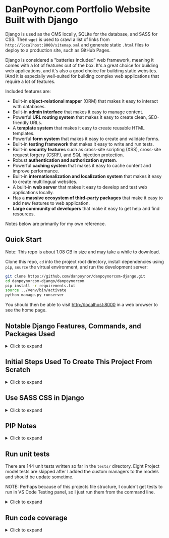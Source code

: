 # DanPoynor.com Portfolio Website Built with Django

Django is used as the CMS locally, SQLite for the database, and SASS for CSS. Then `wget` is used to crawl  a list of links from `http://localhost:8000/sitemap.xml` and generate static `.html` files to deploy to a production site, such as GitHub Pages.

Django is considered a "batteries included" web framework, meaning it comes with a lot of features out of the box. It's a great choice for building web applications, and it's also a good choice for building static websites.  IAnd it is especially well-suited for building complex web applications that require a lot of features.

Included features are:

- Built-in **object-relational mapper** (ORM) that makes it easy to interact with databases.
- Built-in **admin interface** that makes it easy to manage content.
- Powerful **URL routing system** that makes it easy to create clean, SEO-friendly URLs.
- A **template system** that makes it easy to create reusable HTML templates.
- Powerful **form system** that makes it easy to create and validate forms.
- Built-in **testing framework** that makes it easy to write and run tests.
- Built-in **security features** such as cross-site scripting (XSS), cross-site request forgery (CSRF), and SQL injection protection.
- Robust **authentication and authorization system**.
- Powerful **caching system** that makes it easy to cache content and improve performance.
- Built-in **internationalization and localization system** that makes it easy to create multilingual websites.
- A built-in **web server** that makes it easy to develop and test web applications locally.
- Has a **massive ecosystem of third-party packages** that make it easy to add new features to web application.
- **Large community of developers** that make it easy to get help and find resources.

Notes below are primarily for my own reference.

## Quick Start

Note: This repo is about 1.08 GB in size and may take a while to download.

Clone this repo, `cd` into the project root directory, install dependencies using `pip`, `source` the virtual environment, and run the development server:

```sh
git clone https://github.com/danpoynor/danpoynorcom-django.git
cd danpoynorcom-django/danpoynorcom
pip install -r requirements.txt
source ../venv/bin/activate
python manage.py runserver
```

You should then be able to visit <http://localhost:8000> in a web browser to see the home page.

## Notable Django Features, Commands, and Packages Used

<details>
  <summary>Click to expand</summary>

### Some Notable Django Features and Frequently Used Commands

- [Django Models](https://docs.djangoproject.com/en/5.0/#the-model-layer)
- [Django Views](https://docs.djangoproject.com/en/5.0/#the-view-layer)
- [Django Templates](https://docs.djangoproject.com/en/5.0/#the-template-layer)
- [Django Custom Tags and Filters](https://docs.djangoproject.com/en/5.0/howto/custom-template-tags/)
- [Django Admin](https://docs.djangoproject.com/en/5.0/#the-admin)
- [Custom Django Management Commands](https://docs.djangoproject.com/en/5.0/howto/custom-management-commands/)
- [Django urlpatterns](https://docs.djangoproject.com/en/5.0/topics/http/urls/)
- [Django Unit Tests](https://docs.djangoproject.com/en/5.0/topics/testing/)
- [Django Tests Integration with Coverage](https://docs.djangoproject.com/en/5.0/topics/testing/advanced/#integration-with-coverage-py)
- [Django Pagination](https://docs.djangoproject.com/en/5.0/topics/pagination/)
- [Django Performance and Optimization](https://docs.djangoproject.com/en/5.0/topics/performance/)
- [Django Settings](https://docs.djangoproject.com/en/5.0/topics/settings/)
- Django Static Files
- [SQLite database in Django](https://docs.djangoproject.com/en/5.0/ref/databases/#sqlite-notes)
- [makemigrations](https://docs.djangoproject.com/en/5.0/ref/django-admin/#makemigrations) and [migrate](https://docs.djangoproject.com/en/5.0/ref/django-admin/#migrate) management commands
- [dumpdata](https://docs.djangoproject.com/en/5.0/ref/django-admin/#dumpdata) and [loaddata](https://docs.djangoproject.com/en/5.0/ref/django-admin/#loaddata) management commands
- [test](https://docs.djangoproject.com/en/5.0/ref/django-admin/#test) management command

Referenced more in the [Django Features](https://docs.djangoproject.com/en/5.0/#the-template-layer) section of the Django documentation.

[Django How-To's](https://docs.djangoproject.com/en/5.0/howto/)

### Some Notable `pip` Packages Used

- [Django](https://docs.djangoproject.com/en/5.0/topics/install/): Python web framework
- [`python-dotenv`](https://pypi.org/project/python-dotenv/): Python library used to read key-value pairs from a `.env` environment file.
- [`django-extensions`](https://pypi.org/project/django-extensions/): Collection of custom extensions for the Django Framework. Example commands:
  - `python manage.py validate_templates`: Validates Django template syntax.
  - `python manage.py show_urls`: Displays all of the url matching routes for the project.
  - `python manage.py generate_password [--length=<length>]`: Generates a random password.
  - `python manage.py print_settings`: Prints all of the settings for the project.
  - `python manage.py notes`: Prints all TODO, FIXME, and XXX comments in the project.
  - `python manage.py pipchecker`: Scan pip requirement files for out-of-date packages (or just use `pip list --outdated` instead).
  - Database Model Extensions: Implements commonly used patterns like holding the model’s creation and last modification dates: `class MyModel(TitleSlugDescriptionModel, TimeStampedModel, ActivatorModel, models.Model)`
- [`django-debug-toolbar`](https://django-debug-toolbar.readthedocs.io/en/latest/): Django library used to debug code.
- [`django-requests-debug-toolbar`](https://pypi.org/project/django-requests-debug-toolbar/): Django library used to debug requests (not working?).
- [`django-flatblocks`](https://github.com/cartwheelweb/django-flatblocks): Django library used to create small text-blocks on websites, similar to Django's own flatpages (Unused).
- [`djlint`](https://www.djlint.com/): Django library used to lint and format Django templates
- [`phpserialize`](https://pypi.org/project/phpserialize/): Python library used to serialize PHP data. Used by scripts in this project to convert WordPress data to Python data.
- [`inflect`](https://github.com/jaraco/inflect): Python library used to convert plural nouns to singular.
- [`coverage`](https://coverage.readthedocs.io/en/latest/): Python library used to measure code coverage.
- [`django.contrib.sitemaps`](https://docs.djangoproject.com/en/5.0/ref/contrib/sitemaps/): Django library used to generate sitemaps.
- [`django_minify_html`](https://pypi.org/project/django-minify-html/): Django library to minify HTML. Uses [minify-html](https://github.com/wilsonzlin/minify-html), the extremely fast HTML + JS + CSS minifier, with Django. Note that responses are minified even when DEBUG is True. This is recommended because HTML minification can reveal bugs in your templates, so it’s best to always work with your HTML as it will appear in production. Minified HTML is hard to read with “View Source” - it’s best to rely on the inspector in your browser’s developer tools.
- [django-adminactions](https://django-adminactions.readthedocs.io/en/latest/index.html): Used for bulk actions in the Django admin.

Other packages resources to consider using for additional feature additions:

- <https://github.com/andrewp-as-is/django-most-used-packages>
- <https://djangopackages.org/>

### Other Features Include

- [SQLite](https://www.sqlite.org/): Database used in development
- [SASS CSS](https://sass-lang.com/install/): Command line SASS is used in this project to generate the CSS. Dart Sass installed using `brew` on Mac.
- [Google Fonts](https://fonts.google.com/)
- Google Analytics

</details>

## Initial Steps Used To Create This Project From Scratch

<details>
  <summary>Click to expand</summary>

### Create A New Environment

Assuming you have Python 3 installed, create a new virtual environment for this project.

This will keep dependencies separate and avoid conflicts with other projects.

If Anaconda is installed, decactivate it's base environment and create a new one for this project.

```sh
# Deactivate the (base) environment if Anaconda is installed
conda deactivate
# Make sure virtualenv is installed
pip3 install virtualenv
# Create a new virtual environment
virtualenv venv
# Activate the new environment
source venv/bin/activate
```

### Install Dependencies

After you’ve created and activated a virtual environment, enter the command:

```sh
python -m pip install Django
python -m pip install python-dotenv
```

Verify that Django can be seen by Python:

```sh
python -m django --version
```

### Create A New Django Project and Run The Development Server

```sh
django-admin startproject danpoynor
cd danpoynor
python manage.py runserver
```

Visit <https://localhost:8000> in a web browser to see the Django welcome page.

### Automatic reloading of runserver

NOTE: The development server automatically reloads Python code for each request as needed. You don’t need to restart the server for code changes to take effect. However, some actions like adding files don’t trigger a restart, so you’ll have to restart the server in these cases.

---

### Create A New App

```sh
python manage.py startapp portfolio
```

### Create A New Model

Edit the models.py file to add a new models.

### Run Migrations

```sh
python manage.py migrate
```

### Create A Superuser

```sh
python manage.py createsuperuser
```

### Register The Models With The Admin

### Create Views

### Create Templates

Create a new directory called templates in the the app directory.

Create a new file called index.html in the templates directory.

Edit the index.html file to add some HTML.

### Create A URL

Edit the app urls.py file to add a new URL.

Edit the project urls.py file to include the app urls.

### Run The Development Server

```sh
python manage.py runserver
```

</details>

## Use SASS CSS in Django

<details>
  <summary>Click to expand</summary>

Command line SASS is used in this project to generate the CSS.

To compile the SASS files from `portfolio/assets/scss/index.scss` into the CSS file `portfolio/static/portfolio/styles.css`, `cd` into the project `danpoynorcom` directory and run SASS watch command using:

```sh
sass --watch portfolio/assets/scss/index.scss:portfolio/static/portfolio/styles.css
```

You'll have to refresh the browser to see the changes.

When ready to deploy, run the SASS build command using:

```sh
sass --watch portfolio/assets/scss/index.scss:portfolio/static/portfolio/styles.css --style=compressed --no-source-map
```

</details>

## PIP Notes

<details>
  <summary>Click to expand</summary>

### Uninstall a package

```sh
pip uninstall <package_name>
```

### List installed packages

```sh
pip list
```

### List outdated packages

```sh
pip list --outdated
```

### Upgrade a package

```sh
pip install --upgrade <package_name>
```

### Install a specific version of a package

```sh
pip install <package_name>==<version_number>
```

### Install a package from a requirements file

```sh
pip install -r requirements.txt
```

### Create a requirements file

```sh
pip freeze > requirements.txt
```

</details>

## Run unit tests

There are 144 unit tests written so far in the `tests/` directory. Eight Project model tests are skipped after I added the custom managers to the models and should be update sometime.

NOTE: Perhaps because of this projects file structure, I couldn't get tests to run in VS Code Testing panel, so I just run them from the command line.

<details>
  <summary>Click to expand</summary>

### Run all tests

```sh
python manage.py test --verbosity=2
```

### Run a specific test suite

```sh
python manage.py test portfolio.tests.test_models
python manage.py test portfolio.tests.test_views
python manage.py test portfolio.tests.test_urls
```

or run one specific test in a test file

```sh
python manage.py test portfolio.tests.test_models.TestModelName
```

### Run a specific test method

```sh
python manage.py test portfolio.tests.test_models.TestModelName.test_method_name
```

Run tests with warnings

```sh
python -Wa manage.py test portfolio
```

The `-Wa` flag tells Python to display deprecation warnings. Django, like many other Python libraries, uses these warnings to flag when features are going away. It also might flag areas in your code that aren’t strictly wrong but could benefit from a better implementation.

### Other test options include

- `--debug-mode`: This may help troubleshoot test failures.
- `--failfast`: Stops running tests and reports the failure immediately after a test fails.
- `--keepdb`: This option keeps the test database between test runs. This can be useful if you want to run tests faster.

</details>

## Run code coverage

<details>
  <summary>Click to expand</summary>

### Install coverage

```sh
pip install coverage
```

### Run coverage in Django

```sh
coverage run --source='.' manage.py test
```

Or for a specific app

```sh
coverage run --source='.' manage.py test portfolio
```

Then view the report

```sh
coverage report
```

or view the report in HTML

```sh
coverage html
```

or output the report to and XML file

```show
coverage xml
```

### View coverage in VS Code

Install the [Coverage Gutters](https://marketplace.visualstudio.com/items?itemName=ryanluker.vscode-coverage-gutters) extension.

Then click the 'Watch' icon in the bottom status bar of the VS Code window and files with coverage will be highlighted in the editor gutter.

## Use `linkchecker` to crawl the site and check for broken links

<details>
  <summary>Click to expand</summary>

#### Install `linkchecker` if not already installed

```sh
pip install linkchecker
```

#### Run `linkchecker`

```sh
linkchecker http://localhost:8000 --check-extern
```

Or to account for some occasional latency do a slower crawl and output errors to a file use:

```sh
linkchecker --timeout=20 --threads=1 -F text/linkchecker_output.txt http://localhost:8000
```

Note the `--check-extern` option tells `linkchecker` to check external links as well as internal links.

To output a file with the results of the `linkchecker` run, use the `-F` option followed by the path to the file to output to. For example:

```sh
linkchecker --timeout=30 --ignore-url='.*\.swf$' -F text/linkchecker_output.txt http://localhost:8000  
```

If you want to check only HTML pages and ignore other resources, you can use the `--no-warnings` option. This will make `linkchecker` faster and reduce the number of URLs checked. However, it will also make `linkchecker` less thorough, as it won't check if your CSS, JavaScript, images, and other resources are loading correctly.

`linkchecker` will crawl all pages of your website and check all links on each page. It will print a report to the console, showing any broken links it found.

Also, please be aware that `linkchecker` can generate a lot of traffic and may be blocked by some websites. Always use it responsibly and respect the terms of service of the websites you're checking.

#### Other options

Increase the timeout that `linkchecker` uses when accessing URLs by using the `--timeout` option followed by the number of seconds to wait. For example, to wait up to 10 seconds for a response, you can use:

```sh
linkchecker --timeout=10 http://localhost:8000
```

**Ignore URLs**: If there are certain URLs you want `linkchecker` to ignore, you can use the `-i` or `--ignore-url` option followed by a regular expression that matches the URLs to ignore. For example, to ignore all URLs that contain `example.com`, you can use `-i example.com`.

**Set the User-Agent**: Some websites may block or limit requests from `linkchecker` because it identifies itself as a bot. You can change the User-Agent string that `linkchecker` sends with the `-u` or `--user-agent` option. For example, to identify as a regular Chrome browser, you can use `-u "Mozilla/5.0 (Windows NT 10.0; Win64; x64) AppleWebKit/537.36 (KHTML, like Gecko) Chrome/58.0.3029.110 Safari/537.3`".

**Limit the Depth**: By default, `linkchecker` follows all links it finds, no matter how deep. You can limit the depth of the crawl with the `-r` or `--recursion-level` option followed by a number. For example, to only check links on the homepage and one level deep, you can use `-r 2`.

**Check Only Certain File Types**: If you're only interested in certain types of files, you can use the `--file-extension` option followed by a comma-separated list of file extensions. For example, to check only HTML and CSS files, you can use `--file-extension=html,css`.

Use `linkchecker --list-plugins` to see a list of all available plugins.

`linkchecker -h` or `linkchecker --help` will show a list of all available options.

</details>

## Notes on Exporting Static Website Files from Django

<details>
  <summary>Click to expand</summary>

### Package Options for Exporting Static Files from Django

After testing Bakery and other Django static site generators, I settled on using `wget` to generate the static files for this project. Using `wget` I'm able to capture the paginated pages as needed.

#### Use `wget` To Generate Static Files

##### Setup

Install `wget` if not already installed.

```sh
brew install wget
```

Prep Django for static file export:

- Set `DJANGO_DEBUG=False` in `.env`. (NOTE: I'm not sure if this is necessary anymore)
- Minify SASS using `sass assets/scss/index.scss:static/portfolio/styles.css --style=compressed --no-source-map`
- - In `settings.py` disable the `django-debug-toolbar` by commenting out the `DEBUG_TOOLBAR_CONFIG` setting.

```python
DEBUG_TOOLBAR_CONFIG = {
    # "SHOW_TOOLBAR_CALLBACK": show_toolbar,
    'SHOW_TOOLBAR_CALLBACK': lambda r: False,  # Disables the debug toolbar
}
```

##### Usage

`-N`(or `--timestamping`): Tells `wget` to only download files that are newer than the local copies
`--recursive`: download the entire website.
`--no-clobber`: don't overwrite any existing files (useful for updating your local copy).
`--page-requisites`: download all the files that are necessary to properly display a given HTML page (including images and stylesheets).
`--html-extension`: save files with the `.html` extension.
`--convert-links`: convert all links so that they work offline.
`--restrict-file-names=windows`: modify filenames so that they will work in Windows as well (converts a colon to a plus sign for example).
`--domains localhost`: don't follow links outside of the specified domain.
`--no-parent`: don't follow links outside of the directory hierarchy that the starting URL specifies.

To download files to your current directory, use:

```sh
wget -N --recursive --no-clobber --page-requisites --html-extension --convert-links --restrict-file-names=windows --domains localhost --no-parent http://localhost:8000/
```

The URL to start downloading from should be the last argument in the command.

Note: The --domains option expects a domain name, not a URL. You should remove http:// from the --domains option.

###### The `--mirror` Option

The --mirror option in wget is a shortcut for enabling several options that are useful for mirroring a website. Specifically, it's equivalent to -r -N -l inf --no-remove-listing.

Here's what each of these options does:

- `-r` or `--recursive`: This option tells `wget` to follow links and download pages recursively.
- `-N` or `--timestamping`: This option tells `wget` to only download files that are newer than the local copies. It's useful for updating your local copy of the website without re-downloading everything.
- `-l inf` or `--level=inf`: This option sets the maximum recursion depth to infinite, meaning `wget` will follow links indefinitely. B**y default, `wget` only follows links up to 5 levels deep**.
- `--no-remove-listing`: This option prevents `wget` from removing the temporary `.listing` files generated when downloading directories using FTP. This is generally not relevant when downloading websites over HTTP or HTTPS.

So, when you use `--mirror`, `wget` will download the **entire website**, including all linked pages, and only download files that have changed since the last download. It's a convenient option for creating a local mirror of a website.

The `--mirror` option also sets `-l inf` which means it will follow links **indefinitely deep**, while **the default for --recursive is to follow links up to 5 levels deep**.

Use the --mirror convenience option:

```sh
wget --mirror --no-clobber --page-requisites --html-extension --convert-links --restrict-file-names=windows --domains localhost --no-parent http://localhost:8000/
```

If you are not working on a Windows machine, you can remove the `--restrict-file-names=windows` option.

##### Use `wget` To Generate Static Files From <http://localhost:8000/wget_sitemap/>

First, validate the URLs in the sitemap using `linkchecker` and output the results to a file:

```sh
wget --spider --recursive --no-verbose --force-html -i http://localhost:8000/sitemap.xml > linkchecker_output.txt
```

Download or copy the output from <http://localhost:8000/wget_sitemap/> to a plain text file named `wget_urls.txt`.

Make sure the URLs in `wget_urls.txt` are pointing to `http://localhost:8000/` and not `https://danpoynor.com/`.

Use `linkchecker` to validate the URLs in `wget_urls.txt` and output the results to a file:

```sh
linkchecker --timeout=30 --threads=2 -F text/linkchecker_output.txt http://localhost:8000
```

If no broken links are found, then `cd` to the parent directory outside of the project to avoid `git` tracking the initial downloaded files then run `wget` with the `--config` option followed by the path to the `.wgetrc` file:

```sh
wget --config=danpoynorcom-django/.wgetrc -i danpoynorcom-django/wget_urls.txt
```

`wget` will create a directory name `localhost:8000` in the current directory and download the files there.

If `wget` pauses for a long time towards the end it's probably updating all the links in the project to be relative to the current directory. This is a good thing.

Move the files to a `docs/` directory in the project root and remove the `localhost:8000` directory, unless iterating.

Now you can add the `docs/` directory to Git and push it to GitHub and GitHub Pages will serve the static files from there.

---

##### Testing the build

To run a server in the directory containing the output, `cd` into `localhost+8000` directory and run:

```sh
python3 -m http.server 9876
```

Then visit <http://localhost:9876> in a web browser to make sure the server is running and the site looks good.

You can then run `linkchecker` on the build directory to check for broken links and output the results to a file:

```sh
linkchecker --timeout=30 --threads=2 -F text/linkchecker_output_port9876.txt http://localhost:9876
```

Check for unused CSS. If the [PurgeCSS CLI](https://purgecss.com/CLI.html) is installed, you can run it from inside the `localhost+8000` directory to create an output file with only the used CSS and compare it to the original CSS file.

```sh
purgecss --css static/portfolio/styles.css --content **/*.html --output static/portfolio/styles.purged.css
```

</details>

## To Do

<details>
  <summary>Click to expand</summary>

- [ ] Write more tests
- [ ] Make sure urls match up:
  - [WGET Sitemap](http://localhost:8000/wget_sitemap/)
  - [sitemap.xml](http://localhost:8000/sitemap.xml)
  - [SEO audit](http://localhost:8000/website-seo-overview/)
- [ ] Evaluate automating the steps in the section 'Use `wget` To Generate Static Files' above.
- [ ] Evaluate automating adding the `sitemap.xml`, `robots.txt`, `favicon.ico` files to the `docs/` directory.
- [ ] Add concept matrix project item to the portfolio.
- [ ] Update images to high res in the portfolio.
- [ ] Add some cool `view-transition` animations.
- [ ] Add info on how to view Flash projects in the portfolio.

</details>
